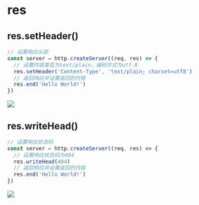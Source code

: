 # res

## res.setHeader()

```js
// 设置响应头部
const server = http.createServer((req, res) => {
  // 设置内容类型为text/plain，编码方式为utf-8
  res.setHeader('Content-Type', 'text/plain; charset=utf8')
  // 返回响应并设置返回的内容
  res.end('Hello World!')
})
```

![](https://user-gold-cdn.xitu.io/2019/9/7/16d0b2fc0ad5ec6d?imageView2/0/w/1280/h/960/format/webp/ignore-error/1)

## res.writeHead()

```js
// 设置响应状态码
const server = http.createServer((req, res) => {
  // 设置响应状态码为404
  res.writeHead(404)
  // 返回响应并设置返回的内容
  res.end('Hello World!')
})
```

![](https://user-gold-cdn.xitu.io/2019/9/7/16d0b349365de8b6?imageView2/0/w/1280/h/960/format/webp/ignore-error/1)
